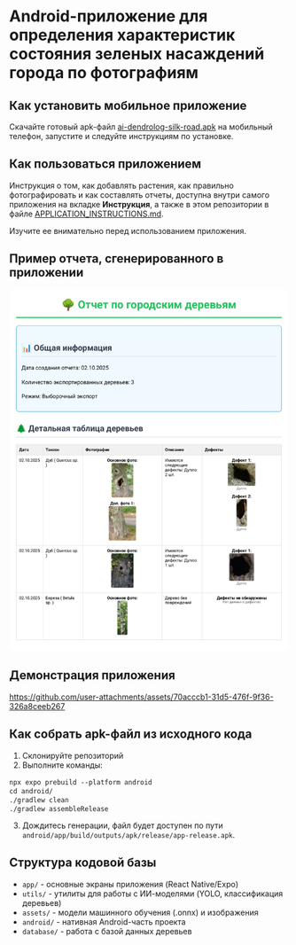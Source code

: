 # Android-приложение для определения характеристик состояния зеленых насаждений города по фотографиям

## Как установить мобильное приложение
Скачайте готовый apk-файл [ai-dendrolog-silk-road.apk](https://disk.yandex.ru/d/Wa0jW8RNL9MSlQ) на мобильный телефон, запустите и следуйте инструкциям по установке.

## Как пользоваться приложением
Инструкция о том, как добавлять растения, как правильно фотографировать и как составлять отчеты, доступна внутри самого приложения на вкладке **Инструкция**, а также в этом репозитории в файле [APPLICATION_INSTRUCTIONS.md](./APPLICATION_INSTRUCTIONS.md).

Изучите ее внимательно перед использованием приложения.

## Пример отчета, сгенерированного в приложении

![Пример отчета](Trees_Report_2025-10-02_22-06-062288470861359909709_page-0001.jpg)

## Демонстрация приложения

https://github.com/user-attachments/assets/70acccb1-31d5-476f-9f36-326a8ceeb267

## Как собрать apk-файл из исходного кода
1. Склонируйте репозиторий
2. Выполните команды:
```
npx expo prebuild --platform android
cd android/
./gradlew clean
./gradlew assembleRelease
```
3. Дождитесь генерации, файл будет доступен по пути `android/app/build/outputs/apk/release/app-release.apk`.

## Структура кодовой базы
- `app/` - основные экраны приложения (React Native/Expo)
- `utils/` - утилиты для работы с ИИ-моделями (YOLO, классификация деревьев)
- `assets/` - модели машинного обучения (.onnx) и изображения
- `android/` - нативная Android-часть проекта
- `database/` - работа с базой данных деревьев
